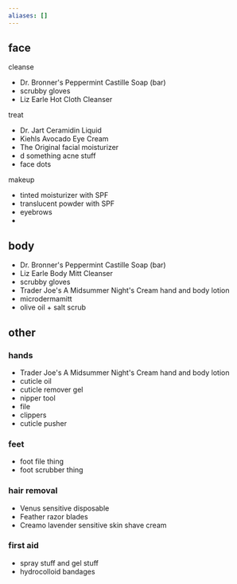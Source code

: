 ```yaml
---
aliases: []
---
```


## face
cleanse
- Dr. Bronner's Peppermint Castille Soap (bar)
- scrubby gloves
- Liz Earle Hot Cloth Cleanser

treat
- Dr. Jart Ceramidin Liquid
- Kiehls Avocado Eye Cream
- The Original facial moisturizer
- d something acne stuff
- face dots

makeup
- tinted moisturizer with SPF
- translucent powder with SPF
- eyebrows
- 

## body
- Dr. Bronner's Peppermint Castille Soap (bar)
- Liz Earle Body Mitt Cleanser
- scrubby gloves
- Trader Joe's A Midsummer Night's Cream hand and body lotion
- microdermamitt
- olive oil + salt scrub

## other 
### hands
- Trader Joe's A Midsummer Night's Cream hand and body lotion
- cuticle oil
- cuticle remover gel
- nipper tool
- file
- clippers
- cuticle pusher

### feet
- foot file thing
- foot scrubber thing

### hair removal
- Venus sensitive disposable
- Feather razor blades
- Creamo lavender sensitive skin shave cream

### first aid
- spray stuff and gel stuff
- hydrocolloid bandages
